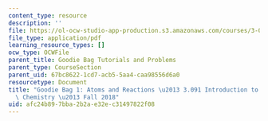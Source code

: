 ```yaml
---
content_type: resource
description: ''
file: https://ol-ocw-studio-app-production.s3.amazonaws.com/courses/3-091-introduction-to-solid-state-chemistry-fall-2018/afc24b897bba2b2ae32ec31497822f08_MIT3_091F18_GB1.pdf
file_type: application/pdf
learning_resource_types: []
ocw_type: OCWFile
parent_title: Goodie Bag Tutorials and Problems
parent_type: CourseSection
parent_uid: 67bc8622-1cd7-acb5-5aa4-caa98556d6a0
resourcetype: Document
title: "Goodie Bag 1: Atoms and Reactions \u2013 3.091 Introduction to Solid-State\
  \ Chemistry \u2013 Fall 2018"
uid: afc24b89-7bba-2b2a-e32e-c31497822f08
---
```

